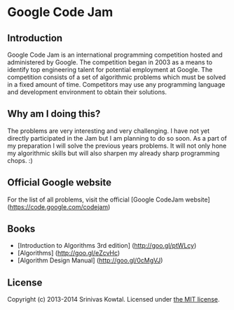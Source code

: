 Google Code Jam
===============

Introduction
------------
Google Code Jam is an international programming competition hosted and administered by Google. The competition began in 2003 as a means to identify top engineering talent for potential employment at Google. The competition consists of a set of algorithmic problems which must be solved in a fixed amount of time. Competitors may use any programming language and development environment to obtain their solutions.


Why am I doing this?
--------------------
The problems are very interesting and very challenging. I have not yet directly participated in the Jam but I am planning to do so soon. As a part of my preparation I will solve the previous years problems. It will not only hone my algorithmic skills but will also sharpen my already sharp programming chops. :)


Official Google website
-----------------------

For the list of all problems, visit the official [Google CodeJam website] (<https://code.google.com/codejam>)


Books
-----

* [Introduction to Algorithms 3rd edition] (<http://goo.gl/ptWLcy>)
* [Algorithms] (<http://goo.gl/eZcvHc>)
* [Algorithm Design Manual] (<http://goo.gl/0cMgVJ>)


License
-------
Copyright (c) 2013-2014 Srinivas Kowtal. Licensed under [the MIT license](http://opensource.org/licenses/MIT).
